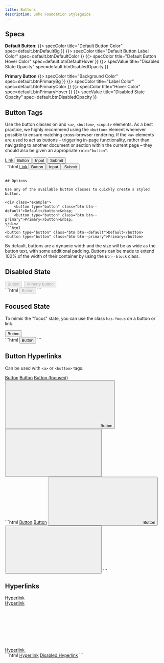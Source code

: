 ```yaml
---
title: Buttons
description: Soho Foundation Styleguide
---
```


## Specs

**Default Button**:
{{> specColor title="Default Button Color" spec=default.btnDefaultBg }}
{{> specColor title="Default Button Label Color" spec=default.btnDefaultColor }}
{{> specColor title="Default Button Hover Color" spec=default.btnDefaultHover }}
{{> specValue title="Disabled State Opacity" spec=default.btnDisabledOpacity }}

**Primary Button**
{{> specColor title="Background Color" spec=default.btnPrimaryBg }}
{{> specColor title="Label Color" spec=default.btnPrimaryColor }}
{{> specColor title="Hover Color" spec=default.btnPrimaryHover }}
{{> specValue title="Disabled State Opacity" spec=default.btnDisabledOpacity }}

## Button Tags

Use the button classes on and `<a>`, `<button>`, `<input>` elements. As a best practice, we highly recommend using the `<button>` element whenever possible to ensure matching cross-browser rendering. If the `<a>` elements are used to act as buttons – triggering in-page functionality, rather than navigating to another document or section within the current page – they should also be given an appropriate `role="button"`.

<div class="example">
    <a class="btn btn--default" href="#" role="button">Link</a>
    <button class="btn btn--default" type="submit">Button</button>
    <input class="btn btn--default" type="button" value="Input">
    <input class="btn btn--default" type="submit" value="Submit">
</div>
```html
<a class="btn btn--default" href="#" role="button">Link</a>
<button class="btn btn--default" type="submit">Button</button>
<input class="btn btn--default" type="button" value="Input">
<input class="btn btn--default" type="submit" value="Submit">

```

## Options

Use any of the available button classes to quickly create a styled button.

<div class="example">
    <button type="button" class="btn btn--default">Default</button>&nbsp;
    <button type="button" class="btn btn--primary">Primary</button>&nbsp;
</div>
```html
<button type="button" class="btn btn--default">Default</button>
<button type="button" class="btn btn--primary">Primary</button>
```

By default, buttons are a dynamic width and the size will be as wide as the button text, with some additional padding. Buttons can be made to extend 100% of the width of their container by using the <code>btn--block</code> class.

## Disabled State

<div class="example">
    <button type="button" class="btn btn--default" disabled>Button</button>&nbsp;
    <button type="button" class="btn btn--primary" disabled>Primary Button</button>&nbsp;
</div>
```html
<button type="button" class="btn btn--default" disabled>Button</button>
```

## Focused State

To mimic the "focus" state, you can use the class `has-focus` on a button or link.

<div class="example">
    <button type="button" class="btn btn--default has-focus">Button</button>&nbsp;
</div>
```html
<button type="button" class="btn btn--default">Button</button>
```

## Button Hyperlinks

Can be used with `<a>` or `<button>` tags.

<div class="example">
    <a href="#" class="btn btn--link">Button</a>
    <a href="#" class="btn btn--link" disabled>Button</a>
    <a href="#" class="btn btn--link has-focus">Button (focused)</a>
    <button type="button" class="btn btn--link" title="link icon">
        <svg class="icon" focusable="false" aria-hidden="true" role="presentation">
            <use xlink:href="#link"></use>
        </svg>
        <span>Button</span>
    </button>
    <button type="button" class="btn btn--link" title="save icon">
        <svg class="icon" focusable="false" aria-hidden="true" role="presentation">
            <use xlink:href="#save"></use>
        </svg>
    </button>
</div>
```html
<a href="#" class="btn btn--link">Button</a>
<a href="#" class="btn btn--link" disabled>Button</a>
<button type="button" class="btn btn--link" title="link icon">
    <svg class="icon" focusable="false" aria-hidden="true" role="presentation">
        <use xlink:href="#link"></use>
    </svg>
    <span>Button</span>
</button>
<button type="button" class="btn btn--link" title="save icon">
    <svg class="icon" focusable="false" aria-hidden="true" role="presentation">
        <use xlink:href="#save"></use>
    </svg>
</button>
```

## Hyperlinks

<div class="example">
    <a href="#">Hyperlink</a><br>
    <a href="#" disabled>Hyperlink</a><br>
    <a href="#">
        Hyperlink
        <svg class="icon" focusable="false" aria-hidden="true" role="presentation">
            <use xlink:href="#link"></use>
        </svg>
    </a>
</div>
```html
<a href="#">Hyperlink</a>
<a href="#" disabled>Disabled Hyperlink</a>
```
